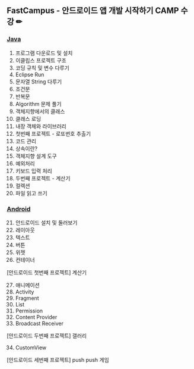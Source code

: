 ## FastCampus - 안드로이드 앱 개발 시작하기 CAMP 수강 ✏

### [Java](https://github.com/HyeranShin/FastCampus/blob/master/JAVA)

1. 프로그램 다운로드 및 설치
2. 이클립스 프로젝트 구조
3. 코딩 규칙 및 변수 다루기
4. Eclipse Run
5. 문자열 String 다루기
6. 조건문
7. 반복문
8. Algorithm 문제 풀기
9. 객체지향에서의 클래스
10. 클래스 로딩
11. 내장 객체와 라이브러리
12. 첫번째 프로젝트 - 로또번호 추출기
13. 코드 관리
14. 상속이란?
15. 객체지향 설계 도구
16. 예외처리
17. 키보드 입력 처리
18. 두번째 프로젝트 - 계산기
19. 컬렉션
20. 파일 읽고 쓰기

### [Android](https://github.com/HyeranShin/FastCampus/blob/master/ANDROID)

21. 안드로이드 설치 및 둘러보기
22. 레이아웃
23. 텍스트
24. 버튼
25. 위젯
26. 컨테이너

[안드로이드 첫번째 프로젝트] 계산기

27. 애니메이션
28. Activity
29. Fragment
30. List
31. Permission
32. Content Provider
33. Broadcast Receiver

[안드로이드 두번째 프로젝트] 갤러리

34. CustomView

[안드로이드 세번째 프로젝트] push push 게임

